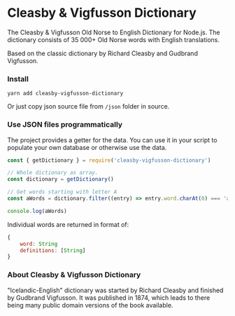 # Cleasby & Vigfusson Dictionary

The Cleasby &amp; Vigfusson Old Norse to English Dictionary for Node.js. The dictionary consists of 35 000+ Old Norse words with English translations.

Based on the classic dictionary by Richard Cleasby and Gudbrand Vigfusson.


### Install

`yarn add cleasby-vigfusson-dictionary`

Or just copy json source file from `/json` folder in source.


### Use JSON files programmatically

The project provides a getter for the data. You can use it in your script to populate your own database or otherwise use the data.

```javascript
const { getDictionary } = require('cleasby-vigfusson-dictionary')

// Whole dictionary as array.
const dictionary = getDictionary()

// Get words starting with letter A
const aWords = dictionary.filter((entry) => entry.word.charAt(0) === 'a')

console.log(aWords)

```

Individual words are returned in format of:

```javascript
{
    word: String
    definitions: [String]
}
```


### About Cleasby & Vigfusson Dictionary

"Icelandic-English" dictionary was started by Richard Cleasby and finished by Gudbrand Vigfusson. It was published in 1874, which leads to there being many public domain versions of the book available.

